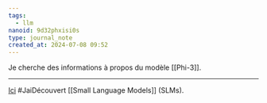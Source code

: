 ```yaml
---
tags:
  - llm
nanoid: 9d32phxisi0s
type: journal_note
created_at: 2024-07-08 09:52
---
```

Je cherche des informations à propos du modèle [[Phi-3]].

---

[Ici]() #JaiDécouvert  [[Small Language Models]] (SLMs).

